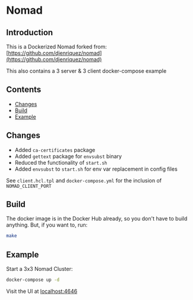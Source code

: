 # Nomad

## Introduction

This is a Dockerized Nomad forked from: [https://github.com/djenriquez/nomad](https://github.com/djenriquez/nomad)

This also contains a 3 server & 3 client docker-compose example

## Contents

- [Changes](#changes)
- [Build](#build)
- [Example](#example)

## Changes

- Added `ca-certificates` package
- Added `gettext` package for `envsubst` binary
- Reduced the functionality of `start.sh`
- Added `envsubst` to `start.sh` for env var replacement in config files

See `client.hcl.tpl` and `docker-compose.yml` for the inclusion of `NOMAD_CLIENT_PORT`

## Build

The docker image is in the Docker Hub already, so you don't have to build anything. But, if you want to, run:

```bash
make
```

## Example

Start a 3x3 Nomad Cluster:

```bash
docker-compose up -d
```

Visit the UI at [localhost:4646](http://localhost:4646)
